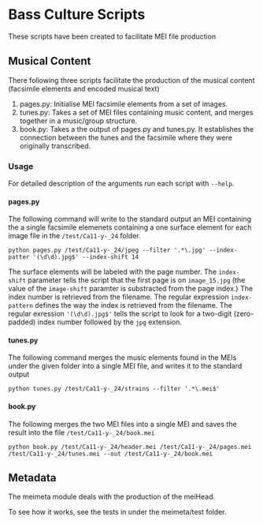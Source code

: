 # Bass Culture Scripts

These scripts have been created to facilitate MEI file production

## Musical Content 

There following three scripts facilitate the production of the musical content (facsimile elements and encoded musical text)

1. pages.py: Initialise MEI facsimile elements from a set of images.
2. tunes.py: Takes a set of MEI files containing music content, and merges together in a music/group structure.
3. book.py: Takes a the output of pages.py and tunes.py. It establishes the connection between the tunes and the facsimile where they were originally transcribed.

### Usage

For detailed description of the arguments run each script with `--help`.

#### pages.py

The following command will write to the standard output an MEI containing the a single facsimile elemenets containing a one surface element for each image
file in the  `/test/Ca11-y-_24` folder. 

`python pages.py /test/Ca11-y-_24/jpeg --filter '.*\.jpg' --index-patter '(\d\d).jpg$' --index-shift 14`

The surface elements will be labeled with the page number. The `index-shift` parameter tells the script that the first page is on `image_15.jpg` (the value of the `image-shift` paramter is substracted from the page index.) The index number is retrieved from the filename. The regular expression `index-pattern` defines the way the index is retrieved from the filename. The regular exression `'(\d\d).jpg$'` tells the script to look for a two-digit (zero-padded) index number followed by the `jpg` extension.

#### tunes.py

The following command merges the music elements found in the MEIs under the given folder into a single MEI file, and writes it to the standard output

`python tunes.py /test/Ca11-y-_24/strains --filter '.*\.mei$'`


#### book.py

The following merges the two MEI files into a single MEI and saves the result into the file `/test/Ca11-y-_24/book.mei`

`python book.py /test/Ca11-y-_24/header.mei /test/Ca11-y-_24/pages.mei /test/Ca11-y-_24/tunes.mei --out /test/Ca11-y-_24/book.mei`

## Metadata

The meimeta module deals with the production of the meiHead.

To see how it works, see the tests in under the meimeta/test folder. 

